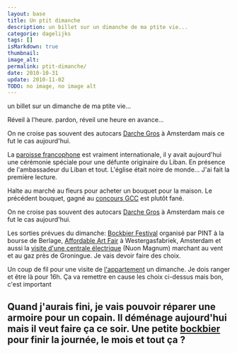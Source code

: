 ```yaml
---
layout: base
title: Un ptit dimanche
description: un billet sur un dimanche de ma ptite vie...
categorie: dagelijks
tags: []
isMarkdown: true
thumbnail: 
image_alt: 
permalink: ptit-dimanche/
date: 2010-10-31
update: 2010-11-02
TODO: no image, no image alt
---
```


un billet sur un dimanche de ma ptite vie...

Réveil à l'heure. pardon, réveil une heure en avance...

On ne croise pas souvent des autocars [Darche Gros](http://darche-gros.groupe-espaces.com/entreprise/) à Amsterdam mais ce fut le cas aujourd'hui.

La [paroisse francophone](/bonne-fete-pascales) est vraiment internationale, il y avait aujourd'hui une cérémonie spéciale pour une défunte originaire du Liban. En présence de l'ambassadeur du Liban et tout. L'église était noire de monde... J'ai fait la première lecture.

Halte au marché au fleurs pour acheter un bouquet pour la maison. Le précédent bouquet, gagné au [concours GCC](/en-vrac-et-fin-septembre) est plutôt fané.

On ne croise pas souvent des autocars [Darche Gros](http://darche-gros.groupe-espaces.com/entreprise/) à Amsterdam mais ce fut le cas aujourd'hui.

Les sorties prévues du dimanche: [Bockbier Festival](http://pint.nl/) organisé par PINT à la bourse de Berlage, [Affordable Art Fair](http://www.affordableartfair.nl/) à Westergasfabriek, Amsterdam et aussi la [visite d'une centrale électrique](http://nieuws.nuon.nl/energie/open-dag-nuon-magnum-centrale) (Nuon Magnum) marchant au vent et au gaz près de Groningue. Je vais devoir faire des choix.

Un coup de fil pour une visite de [l'appartement](/des-travaux-finissent-pas) un dimanche. Je dois ranger et être là pour 16h. Ça va remettre en cause les choix ci-dessus mais bon, c'est important

Quand j'aurais fini, je vais pouvoir réparer une armoire pour un copain. Il déménage aujourd'hui mais il veut faire ça ce soir. Une petite [bockbier](/les-nouvelles-bieres-d-automne) pour finir la journée, le mois et tout ça ?
---